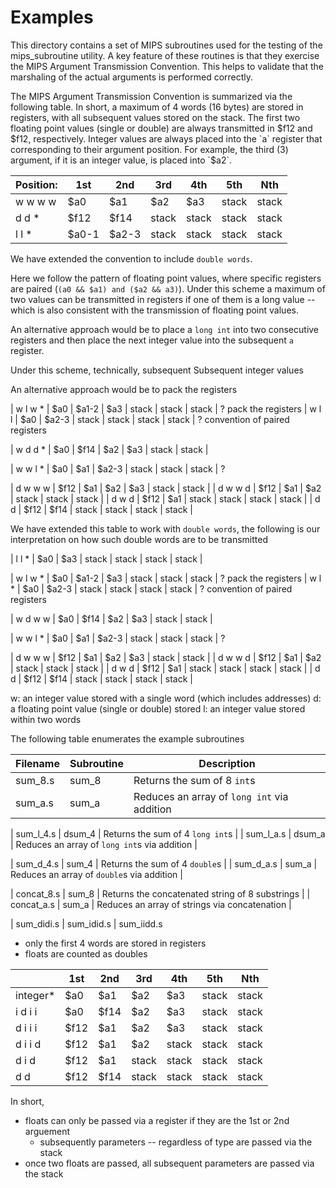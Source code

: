 # Examples

This directory contains a set of MIPS subroutines used for the testing of the mips_subroutine utility.  A key feature of these routines is that they exercise the MIPS Argument Transmission Convention.  This helps to validate that the marshaling of the actual arguments is performed correctly.

The MIPS Argument Transmission Convention is summarized via the following table.  In short, a maximum of 4 words (16 bytes) are stored in registers, with all subsequent values stored on the stack.  The first two floating point values (single or double) are always transmitted in $f12 and $f12, respectively.  Integer values are always placed into the `a` register that corresponding to their argument position. For example, the third (3) argument, if it is an integer value, is placed into `$a2`. 


| Position: | 1st   | 2nd   | 3rd   | 4th   | 5th   | Nth   |
|-----------|-------|-------|-------|-------|-------|-------|
| w w w w   | $a0   | $a1   | $a2   | $a3   | stack | stack |
| d d *     | $f12  | $f14  | stack | stack | stack | stack |
| l l *     | $a0-1 | $a2-3 | stack | stack | stack | stack |

We have extended the convention to include `double words`.  


Here we follow the pattern of floating point values, where specific registers are paired (``(a0 && $a1) and ($a2 && a3)``). Under this scheme a maximum of two values can be transmitted in registers if one of them is a long value -- which is also consistent with the transmission of floating point values.

An alternative approach would be to place a `long int` into two consecutive registers and then place the next integer value into the subsequent `a` register. 





Under this scheme, technically, subsequent 
Subsequent integer values 

An alternative approach would be to pack the registers

| w l w *  | $a0  | $a1-2 | $a3   | stack | stack | stack | ? pack the registers
| w l l    | $a0  | $a2-3 | stack | stack | stack | stack | ? convention of paired registers

| w d d *  | $a0  | $f14  | $a2   | $a3   | stack | stack |


| w w l *  | $a0  | $a1   | $a2-3 | stack | stack | stack | ? 


| d w w w  | $f12 | $a1   | $a2   | $a3   | stack | stack |
| d w w d  | $f12 | $a1   | $a2   | stack | stack | stack |
| d w d    | $f12 | $a1   | stack | stack | stack | stack |
| d d      | $f12 | $f14  | stack | stack | stack | stack |




We have extended this table to work with `double words`, the following is our interpretation on how such double words are to be transmitted 

| l l *    | $a0  | $a3   | stack | stack | stack | stack |


| w l w *  | $a0  | $a1-2 | $a3   | stack | stack | stack | ? pack the registers
| w l *    | $a0  | $a2-3 | stack | stack | stack | stack | ? convention of paired registers

| w d w w  | $a0  | $f14  | $a2   | $a3   | stack | stack |


| w w l *  | $a0  | $a1   | $a2-3 | stack | stack | stack | ? 


| d w w w  | $f12 | $a1   | $a2   | $a3   | stack | stack |
| d w w d  | $f12 | $a1   | $a2   | stack | stack | stack |
| d w d    | $f12 | $a1   | stack | stack | stack | stack |
| d d      | $f12 | $f14  | stack | stack | stack | stack |

w: an integer value stored with a single word (which includes addresses)
d: a floating point value (single or double) stored 
l: an integer value stored within two words


The following table enumerates the example subroutines 

| Filename | Subroutine |  Description                                           |
| -------- | ---------- |  ----------------------------------------------------- |
| sum_8.s  | sum_8      |  Returns the sum of  8 `int`s                          |
| sum_a.s  | sum_a      |  Reduces an array of `long int` via addition           |
   
| sum_l_4.s  | dsum_4   |  Returns the sum of 4 `long int`s                      |
| sum_l_a.s  | dsum_a   |  Reduces an array of `long int`s via addition          |
   
| sum_d_4.s  | sum_4    |  Returns the sum of 4 `double`s                        | 
| sum_d_a.s  | sum_a    |  Reduces an array of `double`s via addition            |
   
| concat_8.s  | sum_8   |  Returns the concatenated string of 8 substrings       |
| concat_a.s  | sum_a   |  Reduces an array of strings via concatenation         | 

| sum_didi.s
| sum_idid.s
| sum_iidd.s



  - only the first 4 words are stored in registers
  - floats are counted as doubles


|          | 1st  | 2nd  | 3rd   | 4th   | 5th   | Nth   |
|----------|------|------|-------|-------|-------|-------|
| integer* | $a0  | $a1  | $a2   | $a3   | stack | stack |
| i d i i  | $a0  | $f14 | $a2   | $a3   | stack | stack |
| d i i i  | $f12 | $a1  | $a2   | $a3   | stack | stack |
| d i i d  | $f12 | $a1  | $a2   | stack | stack | stack |
| d i d    | $f12 | $a1  | stack | stack | stack | stack |
| d d      | $f12 | $f14 | stack | stack | stack | stack |



In short, 
  - floats can only be passed via a register if they are the 1st or 2nd arguement
    - subsequently parameters -- regardless of type are passed via the stack
  - once two floats are passed, all subsequent parameters are passed via the stack

